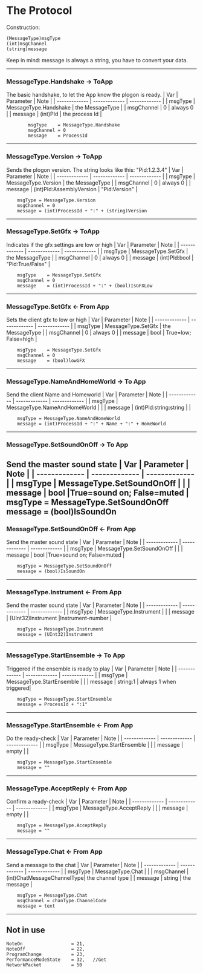 # The Protocol

Construction:

	(MessageType)msgType
	(int)msgChannel
	(string)message

Keep in mind: message is always a string, you have to convert your data.

---

### MessageType.Handshake -> ToApp
The basic handshake, to let the App know the plogon is ready.
| Var		  	| Parameter 				| Note		 		|
| ------------- | ------------- 			| ------------- 	|
| msgType		| MessageType.Handshake  	|  the MessageType  |
| msgChannel    | 0  						|  always 0			|
| message	    | (int)PId  				|  the process Id 	|

            msgType    = MessageType.Handshake
            msgChannel = 0
            message    = ProcessId
---

### MessageType.Version -> ToApp
Sends the plogon version. The string looks like this: "Pid:1.2.3.4"
| Var		  	| Parameter 				| Note		 		|
| ------------- | ------------- 			| ------------- 	|
| msgType   	| MessageType.Version	  	|  the MessageType  |
| msgChannel    | 0  						|  always 0			|
| message	    | (int)PId:AssemblyVersion	|  "Pid:Version" 	|

		msgType = MessageType.Version
		msgChannel = 0
		message = (int)ProcessId + ":" + (string)Version
---

### MessageType.SetGfx -> ToApp
Indicates if the gfx settings are low or high
| Var		  	| Parameter 				| Note		 		|
| ------------- | ------------- 			| ------------- 	|
| msgType   	| MessageType.SetGfx	  	|  the MessageType  |
| msgChannel    | 0  						|  always 0			|
| message	    | (int)PId:bool				|  "Pid:True/False" |

		msgType    = MessageType.SetGfx
		msgChannel = 0
		message    = (int)ProcessId + ":" + (bool)IsGFXLow
---

### MessageType.SetGfx <- From App
Sets the client gfx to low or high
| Var		  	| Parameter 				| Note		 		|
| ------------- | ------------- 			| ------------- 	|
| msgType   	| MessageType.SetGfx	  	|  the MessageType  |
| msgChannel    | 0  						|  always 0			|
| message	    | bool						|  True=low; False=high	|

		msgType    = MessageType.SetGfx
		msgChannel = 0
		message    = (bool)lowGFX
---

### MessageType.NameAndHomeWorld -> To App
Send the client Name and Homeworld
| Var		   	| Parameter 				| Note		 		|
| ------------- | ------------- 			| ------------- 	|
| msgType   	| MessageType.NameAndHomeWorld 	|  					|
| message	    | (int)PId:string:string	|  					|

		msgType = MessageType.NameAndHomeWorld
		message = (int)ProcessId + ":" + Name + ":" + HomeWorld
---


### MessageType.SetSoundOnOff -> To App
Send the master sound state
| Var 		 	| Parameter 				| Note		 		|
| ------------- | ------------- 			| ------------- 	|
| msgType   	| MessageType.SetSoundOnOff	|  					|
| message	    | bool						|True=sound on; False=muted |
		msgType = MessageType.SetSoundOnOff
		message = (bool)IsSoundOn
---

### MessageType.SetSoundOnOff <- From App
Send the master sound state
| Var  		  	| Parameter 				| Note		 		|
| ------------- | ------------- 			| ------------- 	|
| msgType   	| MessageType.SetSoundOnOff	|  					|
| message	    | bool						|True=sound on; False=muted |

		msgType = MessageType.SetSoundOnOff
		message = (bool)IsSoundOn
---

### MessageType.Instrument <- From App
Send the master sound state
| Var 		 	| Parameter 				| Note		 		|
| ------------- | ------------- 			| ------------- 	|
| msgType	    | MessageType.Instrument	|  					|
| message	    | (UInt32)Instrument   		|Instrument-number 	|

		msgType = MessageType.Instrument
		message = (UInt32)Instrument
---

### MessageType.StartEnsemble -> To App
Triggered if the ensemble is ready to play
| Var 		 	| Parameter 				| Note		 		|
| ------------- | ------------- 			| ------------- 	|
| msgType	    | MessageType.StartEnsemble	|  					|
| message	    | string:1					| always 1 when triggered|

		msgType = MessageType.StartEnsemble
		message = ProcessId + ":1"
---

### MessageType.StartEnsemble <- From App
Do the ready-check
| Var 		 	| Parameter 				| Note		 		|
| ------------- | ------------- 			| ------------- 	|
| msgType	    | MessageType.StartEnsemble	|  					|
| message	    | empty				   		|  					|

		msgType = MessageType.StartEnsemble
		message = ""
---

### MessageType.AcceptReply <- From App
Confirm a ready-check
| Var 		 	| Parameter 				| Note		 		|
| ------------- | ------------- 			| ------------- 	|
| msgType	    | MessageType.AcceptReply	|  					|
| message	    | empty				   		|  					|

		msgType = MessageType.AcceptReply
		message = ""
---

### MessageType.Chat <- From App
Send a message to the chat
| Var 		 	| Parameter 				| Note		 		|
| ------------- | ------------- 			| ------------- 	|
| msgType	    | MessageType.Chat			|  					|
| msgChannel	| (int)ChatMessageChannelType| the channel type	|
| message	    | string			   		| the message		|

		msgType = MessageType.Chat
		msgChannel = chanType.ChannelCode
		message = text
---

## Not in use

    NoteOn                  = 21,
    NoteOff                 = 22,
    ProgramChange           = 23,
    PerformanceModeState    = 32,   //Get
    NetworkPacket           = 50